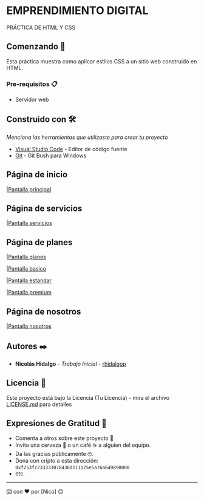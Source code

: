 # EMPRENDIMIENTO DIGITAL

PRÁCTICA DE HTML Y CSS

## Comenzando 🚀

Esta práctica muestra como aplicar estilos CSS a un sitio web construido en HTML.



### Pre-requisitos 📋

* Servidor web

## Construido con 🛠️

_Menciona las herramientas que utilizaste para crear tu proyecto_

* [Visual Studio Code](https://code.visualstudio.com/) - Editor de código fuente
* [Git](https://git-scm.com/) - Git Bush para Windows
## Página de inicio

|[Pantalla principal](/img/inicio.png)

## Página de servicios
|[Pantalla servicios](/img/servicios.png)

## Página de planes
|[Pantalla planes](/img/planes.png)

|[Pantalla basico](/img/basicos.png)

|[Pantalla estandar](/img/estandars.png)

|[Pantalla premium](/img/premiums.png)

## Página de nosotros
|[Pantalla nosotros](/img/nosotros.png)

## Autores ✒️

* **Nicolás Hidalgo** - *Trabajo Inicial* - [rhidalgop](https://github.com/NicoHidalgo21/Laboratorio-css)

## Licencia 📄

Este proyecto está bajo la Licencia (Tu Licencia) - mira el archivo [LICENSE.md](LICENSE.md) para detalles

## Expresiones de Gratitud 🎁

* Comenta a otros sobre este proyecto 📢
* Invita una cerveza 🍺 o un café ☕ a alguien del equipo. 
* Da las gracias públicamente 🤓.
* Dona con cripto a esta dirección: `0xf253fc233333078436d111175e5a76a649890000`
* etc.



---
⌨️ con ❤️ por [Nico] 😊